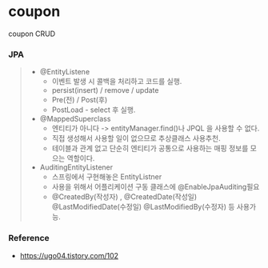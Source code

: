 # coupon
coupon CRUD

### JPA
> - @EntityListene
>   - 이벤트 발생 시 콜백을 처리하고 코드를 실행.
>   - persist(insert) / remove / update
>   - Pre(전) / Post(후)
>   - PostLoad - select 후 실행.
> - @MappedSuperclass
>   - 엔티티가 아니다 -> entityManager.find()나 JPQL 을 사용할 수 없다.
>   - 직접 생성해서 사용할 일이 없으므로 추상클래스 사용추천.
>   - 테이블과 관계 없고 단순히 엔티티가 공통으로 사용하는 매핑 정보를 모으는 역할이다.
> - AuditingEntityListener
>   - 스프링에서 구현해놓은 EntityListner
>   - 사용을 위해서 어플리케이션 구동 클래스에  @EnableJpaAuditing필요
>   - @CreatedBy(작성자) , @CreatedDate(작성일) @LastModifiedDate(수정일) @LastModifiedBy(수정자) 등 사용가능.


### Reference
- https://ugo04.tistory.com/102